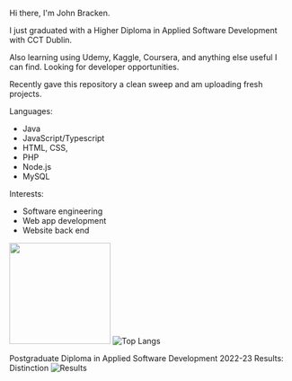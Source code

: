 Hi there, I'm John Bracken. 

I just graduated with a Higher Diploma in Applied Software Development with CCT Dublin. 

Also learning using Udemy, Kaggle, Coursera, and anything else useful I can find. Looking for developer opportunities.

Recently gave this repository a clean sweep and am uploading fresh projects.

Languages: 
- Java
- JavaScript/Typescript
- HTML, CSS, 
- PHP 
- Node.js 
- MySQL

Interests:
- Software engineering
- Web app development
- Website back end

<img height="180em" src="https://github-readme-stats.vercel.app/api?username=Strawhorse&show_icons=true&hide_border=true&&count_private=true&include_all_commits=true" />  ![Top Langs](https://github-readme-stats.vercel.app/api/top-langs/?username=Strawhorse&theme=tokyonight)

Postgraduate Diploma in Applied Software Development 2022-23 Results: Distinction
![Results](https://github.com/Strawhorse/Strawhorse/assets/47267071/32840430-48b7-4858-b449-2d905a8948c8)

